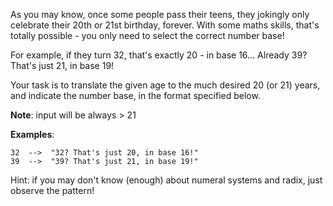 As you may know, once some people pass their teens, they jokingly only celebrate their 20th or 21st birthday, forever. With some maths skills, that's totally possible - you only need to select the correct number base!

For example, if they turn 32, that's exactly 20 - in base 16... Already 39? That's just 21, in base 19!

Your task is to translate the given age to the much desired 20 (or 21) years, and indicate the number base, in the format specified below.

**Note**: input will be always > 21

__Examples__:
```
32  -->  "32? That's just 20, in base 16!"
39  -->  "39? That's just 21, in base 19!"
```
Hint: if you may don't know (enough) about numeral systems and radix, just observe the pattern!